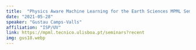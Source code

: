 ```yaml
---
title: 	"Physics Aware Machine Learning for the Earth Sciences MPML Seminar Series, Lisboa"
date: "2021-05-28"
speaker: "Gustau Camps-Valls"
affiliation: "ISP/UV"
link: https://mpml.tecnico.ulisboa.pt/seminars?recent
img: gus18.webp
---
```

